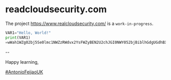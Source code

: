# readcloudsecurity.com

The project <https://www.realcloudsecurity.com/> is a `work-in-progress`.

```py
VAR1="Hello, World!"
print(VAR1)
=wWah1WZg02bj5Se0lmc1NWZzRWdvx2YsFWZyBEN2U2chJGI0NWY052bjBiblhGdgUGdhBXajlGdyFGcg8GdgQnbhdHI19WegYWagwyczV2YvJHcg4WagsmcvdHIzlGI0NWZq9mcwBycphGV
```
--

Happy learning,

[#AntonioFeijaoUK](https://www.antoniofeijao.com/)
